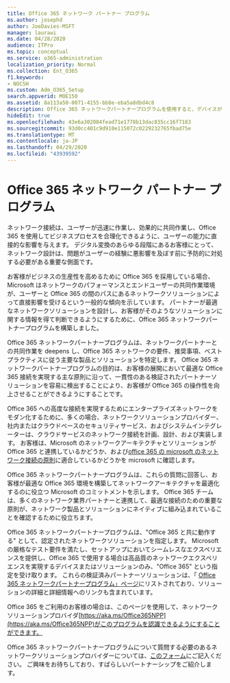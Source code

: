 ```yaml
---
title: Office 365 ネットワーク パートナー プログラム
ms.author: josephd
author: JoeDavies-MSFT
manager: laurawi
ms.date: 04/28/2020
audience: ITPro
ms.topic: conceptual
ms.service: o365-administration
localization_priority: Normal
ms.collection: Ent_O365
f1.keywords:
- NOCSH
ms.custom: Adm_O365_Setup
search.appverid: MOE150
ms.assetid: 8a113a50-0071-4155-bb8e-eba5a8dbd4c8
description: Office 365 ネットワークパートナープログラムを使用すると、デバイスが Office 365 の動作として認定されるようになります。
hideEdit: true
ms.openlocfilehash: 43e6a302084fead71e1778b13dac835cc16f7183
ms.sourcegitcommit: 93d0cc401c9d910e115072c0229232765fbad75e
ms.translationtype: MT
ms.contentlocale: ja-JP
ms.lasthandoff: 04/29/2020
ms.locfileid: "43939592"
---
```

# <a name="office-365-networking-partner-program"></a>Office 365 ネットワーク パートナー プログラム

ネットワーク接続は、ユーザーが迅速に作業し、効果的に共同作業し、Office 365 を使用してビジネスプロセスを合理化できるように、ユーザーの能力に直接的な影響を与えます。 デジタル変換のあらゆる段階にあるお客様にとって、ネットワーク設計は、問題がユーザーの経験に悪影響を及ぼす前に予防的に対処する必要がある重要な側面です。 

お客様がビジネスの生産性を高めるために Office 365 を採用している場合、Microsoft はネットワークのパフォーマンスとエンドユーザーの共同作業環境が、ユーザーと Office 365 の間のパスにあるネットワークソリューションによって直接影響を受けるという一般的な傾向を示しています。 パートナーが最適なネットワークソリューションを設計し、お客様がそのようなソリューションに関する情報を得て判断できるようにするために、Office 365 ネットワークパートナープログラムを構築しました。 

Office 365 ネットワークパートナープログラムは、ネットワークパートナーとの共同作業を deepens し、Office 365 ネットワークの要件、推奨事項、ベストプラクティスに従う主要な製品とソリューションを特定します。 Office 365 ネットワークパートナープログラムの目的は、お客様の展開において最適な Office 365 接続を実現する主な原則に沿って、一貫性のある検証されたパートナーソリューションを容易に検出することにより、お客様が Office 365 の操作性を向上させることができるようにすることです。

Office 365 への高度な接続を実現するためにエンタープライズネットワークをモダン化するために、多くの場合、ネットワークソリューションプロバイダー、社内またはクラウドベースのセキュリティサービス、およびシステムインテグレーターは、クラウドサービスのネットワーク接続を計画、設計、および実装します。 お客様は、Microsoft のネットワークアーキテクチャとソリューションが Office 365 と連携しているかどうか、および[office 365 の microsoft のネットワーク接続の原則](https://aka.ms/PNC)に適合しているかどうかを microsoft に確認します。 

Office 365 ネットワークパートナープログラムは、これらの質問に回答し、お客様が最適な Office 365 環境を構築してネットワークアーキテクチャを最適化するのに役立つ Microsoft のコミットメントを示します。 Office 365 チームは、多くのネットワーク業界パートナーと連携して、最適な接続のための重要な原則が、ネットワーク製品とソリューションにネイティブに組み込まれていることを確認するために役立ちます。

Office 365 ネットワークパートナープログラムは、"Office 365 と共に動作する" として、認定されたネットワークソリューションを指定します。 Microsoft の厳格なテスト要件を満たし、セットアップにおいてシームレスなエクスペリエンスを提供し、Office 365 で使用する場合は高品質のネットワークエクスペリエンスを実現するデバイスまたはソリューションのみ、"Office 365" という指定を受け取ります。 これらの検証済みパートナーソリューションは、「 [Office 365 ネットワークパートナープログラム」ページ](https://www.microsoft.com/microsoft-365/partners/O365networkingpartners)にリストされており、ソリューションの詳細と詳細情報へのリンクも含まれています。

Office 365 をご利用のお客様の場合は、このページを使用して、ネットワークソリューションプロバイダ[https://aka.ms/Office365NPP](https://aka.ms/Office365NPP)がこのプログラムを認識できるようにすることができます。

Office 365 ネットワークパートナープログラムについて質問する必要のあるネットワークソリューションプロバイダーについては、[このフォーム](https://forms.office.com/Pages/ResponsePage.aspx?id=v4j5cvGGr0GRqy180BHbRyMNEapKtzJHu98R0YXYz1RUN0QxSUVEWTdRVTdIV1RTWjIzOVk0QkE4US4u)にご記入ください。 ご興味をお待ちしており、すばらしいパートナーシップをご紹介します。
